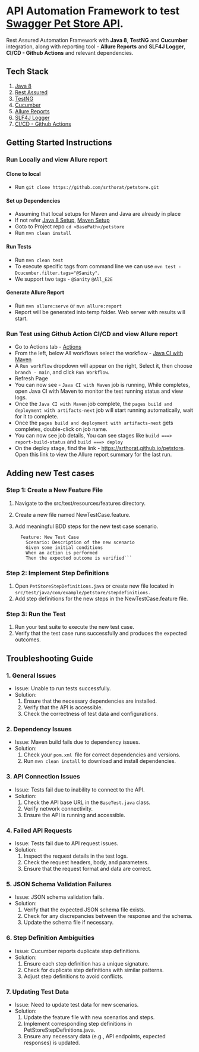 # API Automation Framework to test [Swagger Pet Store API](https://petstore.swagger.io/).
Rest Assured Automation Framework with **Java 8**, **TestNG** and **Cucumber** integration, along with reporting tool - **Allure Reports** and **SLF4J Logger**, **CI/CD - Github Actions** and relevant dependencies.

## Tech Stack
1. [Java 8](https://www.oracle.com/java/technologies/java8.html)
2. [Rest Assured](https://rest-assured.io/)
3. [TestNG](https://testng.org/)
4. [Cucumber](https://cucumber.io/)
5. [Allure Reports](https://allurereport.org/)
6. [SLF4J Logger](https://www.slf4j.org/)
7. [CI/CD - Github Actions](https://docs.github.com/en/actions)

## Getting Started Instructions
### Run Locally and view Allure report
#### Clone to local
* Run `git clone https://github.com/srthorat/petstore.git` 

#### Set up Dependencies 
* Assuming that local setups for Maven and Java are already in place
* If not refer [Java 8 Setup](https://docs.oracle.com/javase/8/docs/technotes/guides/install/install_overview.html), [Maven Setup](https://www.baeldung.com/install-maven-on-windows-linux-mac)
* Goto to Project repo `cd <BasePath>/petstore`
* Run `mvn clean install`

#### Run Tests
* Run `mvn clean test`
* To execute specific tags from command line we can use `mvn test -Dcucumber.filter.tags="@Sanity"`.
* We support two tags - `@Sanity` `@All_E2E`

#### Generate Allure Report
* Run `mvn allure:serve` or `mvn allure:report`
* Report will be generated into temp folder. Web server with results will start.

### Run Test using Github Action CI/CD and view Allure report
* Go to Actions tab - [Actions](https://github.com/srthorat/petstore/actions)
* From the left, below All workflows select the workflow - [Java CI with Maven](https://github.com/srthorat/petstore/actions/workflows/petstore-ci.yml)
* A `Run workflow` dropdown will appear on the right, Select it, then choose `branch - main`, and click `Run Workflow`.
* Refresh Page
* You can now see - `Java CI with Maven` job is running, While completes, open Java CI with Maven to monitor the test 
running status and view logs.
* Once the `Java CI with Maven` job complete, the `pages build and deployment with artifacts-next` job will start 
running automatically, wait for it to complete.
* Once the `pages build and deployment with artifacts-next` gets completes, double-click on job name.
* You can now see job details, You can see stages like `build ===> report-build-status` and `build ===> deploy`
* On the deploy stage, find the link - https://srthorat.github.io/petstore. Open this link to view the Allure report 
summary for the last run.

## Adding new Test cases
### Step 1: Create a New Feature File
1. Navigate to the src/test/resources/features directory.
2. Create a new file named NewTestCase.feature.
3. Add meaningful BDD steps for the new test case scenario.

   ```Example NewTestCase.feature:
     Feature: New Test Case 
       Scenario: Description of the new scenario 
       Given some initial conditions
       When an action is performed
       Then the expected outcome is verified```
   
### Step 2: Implement Step Definitions
1. Open `PetStoreStepDefinitions.java` or create new file located in `src/test/java/com/example/petstore/stepdefinitions.`
2. Add step definitions for the new steps in the NewTestCase.feature file.

### Step 3: Run the Test
1. Run your test suite to execute the new test case.
2. Verify that the test case runs successfully and produces the expected outcomes.

## Troubleshooting Guide
### 1. General Issues
* Issue: Unable to run tests successfully.
* Solution:
  1. Ensure that the necessary dependencies are installed.
  2. Verify that the API is accessible.
  3. Check the correctness of test data and configurations.
### 2. Dependency Issues
* Issue: Maven build fails due to dependency issues.
* Solution:
  1. Check your `pom.xml `file for correct dependencies and versions.
  2. Run `mvn clean install` to download and install dependencies.
### 3. API Connection Issues
* Issue: Tests fail due to inability to connect to the API. 
* Solution:
  1. Check the API base URL in the `BaseTest.java` class.
  2. Verify network connectivity.
  3. Ensure the API is running and accessible.
### 4. Failed API Requests
* Issue: Tests fail due to API request issues.
* Solution:
  1. Inspect the request details in the test logs. 
  2. Check the request headers, body, and parameters. 
  3. Ensure that the request format and data are correct.
### 5. JSON Schema Validation Failures
* Issue: JSON schema validation fails. 
* Solution:
  1. Verify that the expected JSON schema file exists. 
  2. Check for any discrepancies between the response and the schema. 
  3. Update the schema file if necessary.
### 6. Step Definition Ambiguities
* Issue: Cucumber reports duplicate step definitions. 
* Solution:
  1. Ensure each step definition has a unique signature. 
  2. Check for duplicate step definitions with similar patterns. 
  3. Adjust step definitions to avoid conflicts.
### 7. Updating Test Data
* Issue: Need to update test data for new scenarios. 
* Solution:
  1. Update the feature file with new scenarios and steps.
  2. Implement corresponding step definitions in PetStoreStepDefinitions.java. 
  3. Ensure any necessary data (e.g., API endpoints, expected responses) is updated.
